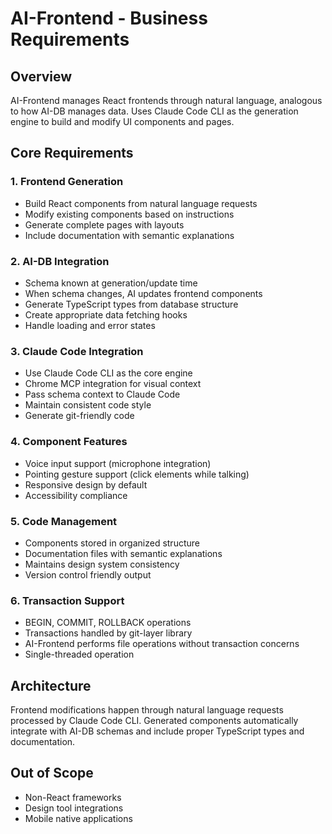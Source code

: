 # AI-Frontend - Business Requirements

## Overview
AI-Frontend manages React frontends through natural language, analogous to how AI-DB manages data. Uses Claude Code CLI as the generation engine to build and modify UI components and pages.

## Core Requirements

### 1. Frontend Generation
- Build React components from natural language requests
- Modify existing components based on instructions
- Generate complete pages with layouts
- Include documentation with semantic explanations

### 2. AI-DB Integration
- Schema known at generation/update time
- When schema changes, AI updates frontend components
- Generate TypeScript types from database structure
- Create appropriate data fetching hooks
- Handle loading and error states

### 3. Claude Code Integration
- Use Claude Code CLI as the core engine
- Chrome MCP integration for visual context
- Pass schema context to Claude Code
- Maintain consistent code style
- Generate git-friendly code

### 4. Component Features
- Voice input support (microphone integration)
- Pointing gesture support (click elements while talking)
- Responsive design by default
- Accessibility compliance

### 5. Code Management
- Components stored in organized structure
- Documentation files with semantic explanations
- Maintains design system consistency
- Version control friendly output

### 6. Transaction Support
- BEGIN, COMMIT, ROLLBACK operations
- Transactions handled by git-layer library
- AI-Frontend performs file operations without transaction concerns
- Single-threaded operation

## Architecture
Frontend modifications happen through natural language requests processed by Claude Code CLI. Generated components automatically integrate with AI-DB schemas and include proper TypeScript types and documentation.

## Out of Scope
- Non-React frameworks
- Design tool integrations
- Mobile native applications